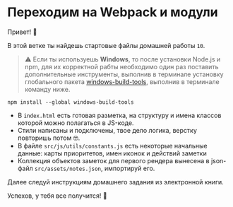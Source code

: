# Переходим на Webpack и модули

Привет! 👋

В этой ветке ты найдешь стартовые файлы домашней работы `10`.

> ⚠️ Если ты используешь **Windows**, то после установки Node.js и npm, для их корректной рабты необходимо один раз поставить дополнительные инструменты, выполнив в терминале установку глобального пакета [windows-build-tools](https://github.com/felixrieseberg/windows-build-tools), выполнив в терминале команду ниже.

```terminal
npm install --global windows-build-tools
```

- В `index.html` есть готовая разметка, на структуру и имена классов которой можно полагаться в JS-коде.
- Стили написаны и подключены, твое дело логика, верстку повторишь потом 🤓.
- В файле `src/js/utils/constants.js` есть некоторые начальные данные: карты приоритетов, имен иконок и действий заметки
- Коллекция объектов заметок для первого рендера вынесена в json-файл `src/assets/notes.json`, импортируй его.

Далее следуй инструкциям домашнего задания из электронной книги.

Успехов, у тебя все получится! 🤖
